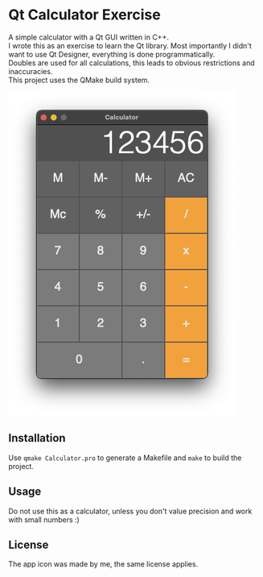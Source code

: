 
# Qt Calculator Exercise 

A simple calculator with a Qt GUI written in C++.   
I wrote this as an exercise to learn the Qt library. Most importantly I didn't want to use Qt Designer, everything is done programmatically.  
Doubles are used for all calculations, this leads to obvious restrictions and inaccuracies.  
This project uses the QMake build system. 

![Calculator app screenshot](/screenshots/Calculator_screenshot.png?raw=true "Calculator Screenshot")

## Installation

Use ```qmake Calculator.pro``` to generate a Makefile and ```make``` to build the project.

## Usage

Do not use this as a calculator, unless you don't value precision and work with small numbers :)

## License

The app icon was made by me, the same license applies.

